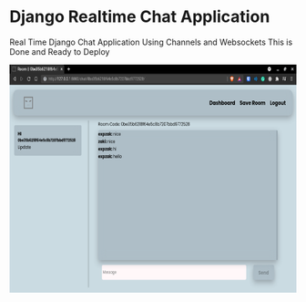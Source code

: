 # Django Realtime Chat Application 

Real Time Django Chat Application Using Channels and Websockets
This is Done and Ready to Deploy

<p align="center"><img src="https://github.com/ikazreal21/Django-Basic-RealTime-Chat/blob/master/Screenshot-20210807150952-1280x764.png" width="600px" height="400px"></p> 

